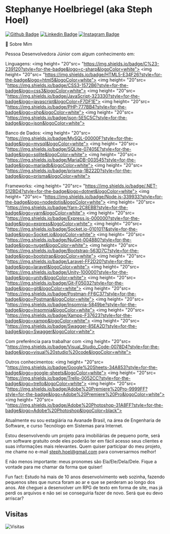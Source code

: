 # Stephanye Hoelbriegel (aka Steph Hoel)

<!--
Link para as badges https://github.com/alexandresanlim/Badges4-README.md-Profile
Link para outras informações https://digitalinnovation.one/artigos/6-passos-para-criar-um-readme-bonitao-de-perfil-no-github
-->

[![Github Badge](https://img.shields.io/badge/-Github-000?style=for-the-badge&logo=Github&logoColor=white&link=https://github.com/stephhoel)](https://github.com/stephhoel)
[![Linkedin Badge](https://img.shields.io/badge/-LinkedIn-blue?style=for-the-badge&logo=Linkedin&logoColor=white&link=https://www.linkedin.com/in/stephhoel/)](https://www.linkedin.com/in/stephhoel/)
[![Instagram Badge](https://img.shields.io/badge/-Instagram-C13584?style=for-the-badge&labelColor=C13584&logo=instagram&logoColor=white&link=https://www.instagram.com/steph.hoel/)](https://www.instagram.com/steph.hoel/)

💬 Sobre Mim

Pessoa Desenvolvedora Júnior com algum conhecimento em:

Linguagens:
<img height= "20"src= "https://img.shields.io/badge/C%23-239120?style=for-the-badge&logo=c-sharp&logoColor=white">
<img height= "20"src= "https://img.shields.io/badge/HTML5-E34F26?style=for-the-badge&logo=html5&logoColor=white">
<img height= "20"src= "https://img.shields.io/badge/CSS3-1572B6?style=for-the-badge&logo=css3&logoColor=white">
<img height= "20"src= "https://img.shields.io/badge/JavaScript-323330?style=for-the-badge&logo=javascript&logoColor=F7DF1E">
<img height= "20"src= "https://img.shields.io/badge/PHP-777BB4?style=for-the-badge&logo=php&logoColor=white">
<img height= "20"src= "https://img.shields.io/badge/json-5E5C5C?style=for-the-badge&logo=json&logoColor=white">

Banco de Dados:
<img height= "20"src= "https://img.shields.io/badge/MySQL-00000F?style=for-the-badge&logo=mysql&logoColor=white">
<img height= "20"src= "https://img.shields.io/badge/SQLite-07405E?style=for-the-badge&logo=sqlite&logoColor=white">
<img height= "20"src= "https://img.shields.io/badge/MariaDB-003545?style=for-the-badge&logo=mariadb&logoColor=white">
<img height= "20"src= "https://img.shields.io/badge/prisma-1B222D?style=for-the-badge&logo=prisma&logoColor=white">

Frameworks:
<img height= "20"src= "https://img.shields.io/badge/.NET-512BD4?style=for-the-badge&logo=dotnet&logoColor=white">
<img height= "20"src= "https://img.shields.io/badge/Node.js-339933?style=for-the-badge&logo=nodedotjs&logoColor=white">
<img height= "20"src= "https://img.shields.io/badge/Yarn-2C8EBB?style=for-the-badge&logo=yarn&logoColor=white">
<img height= "20"src= "https://img.shields.io/badge/Express.js-000000?style=for-the-badge&logo=express&logoColor=white">
<img height= "20"src= "https://img.shields.io/badge/Socket.io-010101?&style=for-the-badge&logo=Socket.io&logoColor=white">
<img height= "20"src= "https://img.shields.io/badge/NuGet-004880?style=for-the-badge&logo=nuget&logoColor=white">
<img height= "20"src= "https://img.shields.io/badge/Bootstrap-563D7C?style=for-the-badge&logo=bootstrap&logoColor=white">
<img height= "20"src= "https://img.shields.io/badge/Laravel-FF2D20?style=for-the-badge&logo=laravel&logoColor=white">
<img height= "20"src= "https://img.shields.io/badge/Unity-100000?style=for-the-badge&logo=unity&logoColor=white">
<img height= "20"src= "https://img.shields.io/badge/Git-F05032?style=for-the-badge&logo=git&logoColor=white">
<img height= "20"src= "https://img.shields.io/badge/Postman-FF6C37?style=for-the-badge&logo=Postman&logoColor=white">
<img height= "20"src= "https://img.shields.io/badge/Insomnia-5849be?style=for-the-badge&logo=Insomnia&logoColor=white">
<img height= "20"src= "https://img.shields.io/badge/Xampp-F37623?style=for-the-badge&logo=xampp&logoColor=white">
<img height= "20"src= "https://img.shields.io/badge/Swagger-85EA2D?style=for-the-badge&logo=Swagger&logoColor=white">

Com preferência para trabalhar com <img height= "20"src= "https://img.shields.io/badge/Visual_Studio_Code-0078D4?style=for-the-badge&logo=visual%20studio%20code&logoColor=white">

Outros conhecimentos:
<img height= "20"src= "https://img.shields.io/badge/Google%20Sheets-34A853?style=for-the-badge&logo=google-sheets&logoColor=white">
<img height= "20"src= "https://img.shields.io/badge/Trello-0052CC?style=for-the-badge&logo=trello&logoColor=white">
<img height= "20"src= "https://img.shields.io/badge/Adobe%20Premiere%20Pro-9999FF?style=for-the-badge&logo=Adobe%20Premiere%20Pro&logoColor=white">
<img height= "20"src= "https://img.shields.io/badge/Adobe%20Photoshop-31A8FF?style=for-the-badge&logo=Adobe%20Photoshop&logoColor=black">

Atualmente eu sou estagiária na Avanade Brasil, na área de Engenharia de Software, e curso Tecnólogo em Sistemas para Internet.

Estou desenvolvendo um projeto para imobiliárias de pequeno porte, será um software gratuito onde eles poderão ter em fácil acesso seus clientes e suas informações mais relevantes. Quem quiser participar do meu projeto, me chame no e-mail steph.hoel@gmail.com para conversarmos melhor!

E não menos importante: meus pronomes são Ela/Ele/Dela/Dele. Fique a vontade para me chamar da forma que quiser!

Fun fact: Estudo há mais de 10 anos desenvolvimento web sozinha, fazendo pequenos sites que nunca foram ao ar e que se perderam ao longo dos anos. Até cheguei a desenvolver um RPG de texto em forma de site, mas já perdi os arquivos e não sei se conseguiria fazer de novo. Será que eu devo arriscar?

## Visitas

![Visitas](https://visitor-badge.glitch.me/badge?page_id=stephhoel)
